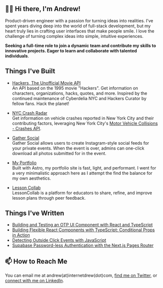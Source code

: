 ## 👋🏾 Hi there, I'm Andrew!

Product-driven engineer with a passion for turning ideas into realities. I’ve spent years diving deep into the world of full-stack development, but my heart truly lies in crafting user interfaces that make people smile. I love the challenge of turning complex ideas into simple, intuitive experiences. 

**Seeking a full-time role to join a dynamic team and contribute my skills to innovative projects. Eager to learn and collaborate with talented individuals**.

## Things I've Built
- [Hackers, The Unofficial Movie API](https://github.com/internetdrew/hackers-the-api)
<br> An API based on the 1995 movie "Hackers". Get information on characters, organizations, hacks, quotes, and more. Inspired by the continued maintenance of Cyberdelia NYC and Hackers Curator by fellow fans. Hack the planet!

- [NYC Crash Radar](https://github.com/internetdrew/nyc-crash-radar)
<br> Get information on vehicle crashes reported in New York City and their contributing factors, leveraging New York City's [Motor Vehicle Collisions - Crashes API](https://data.cityofnewyork.us/Public-Safety/Motor-Vehicle-Collisions-Crashes/h9gi-nx95/about_data).

- [Gather Social](https://github.com/internetdrew/gather-social)
<br> Gather Social allows users to create Instagram-style social feeds for your private events. When the event is over, admins can one-click download all photos submitted for in the event.

- [My Portfolio](https://github.com/internetdrew/portfolio-v3)
<br> Built with Astro, my portfolio site is fast, light, and performant. I went for a very minimalistic approach here as I attempt the find the balance for my own aesthetics.

- [Lesson Collab](https://github.com/internetdrew/lesson-collab)
<br> LessonCollab is a platform for educators to share, refine, and improve lesson plans through peer feedback.

## Things I've Written
- [Building and Testing an OTP UI Component with React and TypeScript](https://www.internetdrew.com/blog/building-testing-otp-ui-component-react-typescript)
- [Building Flexible React Components with TypeScript: Conditional Props in Action](https://www.internetdrew.com/blog/typescript-conditional-props)
- [Detecting Outside Click Events with JavaScript](https://www.internetdrew.com/blog/detecting-outside-click-events-with-javascript)
- [Supabase Password-less Authentication with the Next.js Pages Router](https://www.internetdrew.com/blog/supabase-password-less-authentication-with-nextjs-pages-router)

## 📫 How to Reach Me
You can email me at andrew(at)internetdrew(dot)com, [find me on Twitter](https://twitter.com/_internetdrew), or [connect with me on LinkedIn](https://www.linkedin.com/in/internetdrew/).

<!---
internetdrew/internetdrew is a ✨ special ✨ repository because its `README.md` (this file) appears on your GitHub profile.
You can click the Preview link to take a look at your changes.
--->
